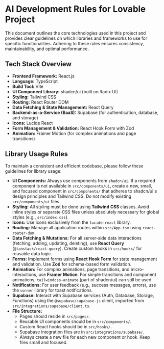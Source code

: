 # AI Development Rules for Lovable Project

This document outlines the core technologies used in this project and provides clear guidelines on which libraries and frameworks to use for specific functionalities. Adhering to these rules ensures consistency, maintainability, and optimal performance.

## Tech Stack Overview

- **Frontend Framework:** React.js
- **Language:** TypeScript
- **Build Tool:** Vite
- **UI Component Library:** shadcn/ui (built on Radix UI)
- **Styling:** Tailwind CSS
- **Routing:** React Router DOM
- **Data Fetching & State Management:** React Query
- **Backend-as-a-Service (BaaS):** Supabase (for authentication, database, and storage)
- **Icons:** Lucide React
- **Form Management & Validation:** React Hook Form with Zod
- **Animation:** Framer Motion (for complex animations and page transitions)

## Library Usage Rules

To maintain a consistent and efficient codebase, please follow these guidelines for library usage:

- **UI Components:** Always use components from `shadcn/ui`. If a required component is not available in `src/components/ui`, create a new, small, and focused component in `src/components/` that adheres to shadcn/ui's design principles and Tailwind CSS. Do not modify existing `src/components/ui` files.
- **Styling:** All styling must be done using **Tailwind CSS** classes. Avoid inline styles or separate CSS files unless absolutely necessary for global styles (e.g., `src/index.css`).
- **Icons:** Use icons exclusively from the `lucide-react` library.
- **Routing:** Manage all application routes within `src/App.tsx` using `react-router-dom`.
- **Data Fetching & Mutations:** For all server-side data interactions (fetching, adding, updating, deleting), use **React Query** (`@tanstack/react-query`). Create custom hooks in `src/hooks/` for reusable data logic.
- **Forms:** Implement forms using **React Hook Form** for state management and validation. Use **Zod** for schema-based form validation.
- **Animation:** For complex animations, page transitions, and micro-interactions, use **Framer Motion**. For simple transitions and component animations, `tailwindcss-animate` (part of shadcn/ui) can still be used.
- **Notifications:** For user feedback (e.g., success messages, errors), use the `sonner` library for toast notifications.
- **Supabase:** Interact with Supabase services (Auth, Database, Storage, Functions) using the `@supabase/supabase-js` client, imported from `src/integrations/supabase/client.ts`.
- **File Structure:**
  - Pages should reside in `src/pages/`.
  - Reusable UI components should be in `src/components/`.
  - Custom React hooks should be in `src/hooks/`.
  - Supabase integration files are in `src/integrations/supabase/`.
  - Always create a new file for each new component or hook. Keep files small and focused.